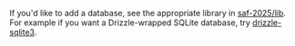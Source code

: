If you'd like to add a database, see the appropriate library in [saf-2025/lib](../saf-2025/lib/). For example if you want a Drizzle-wrapped SQLite database, try [drizzle-sqlite3](../saf-2025/lib/drizzle-sqlite3/).